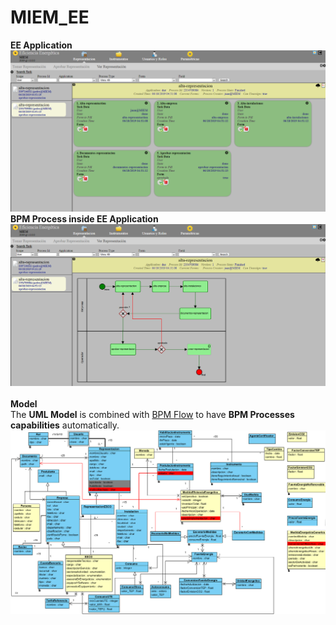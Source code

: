 # MIEM_EE
**EE Application**<br>
![Front Office Application](https://github.com/brunobuzzi/MIEM_EE/blob/master/wiki/representaciones.png)<br>
**BPM Process inside EE Application**<br>
![Front Office Application](https://github.com/brunobuzzi/MIEM_EE/blob/master/wiki/representaciones-02.png)<br>
<br>**Model**<br>
The **UML Model** is combined with [BPM Flow](https://github.com/brunobuzzi/BpmFlow) to have **BPM Processes capabilities** automatically.<br>
![UML Model](https://github.com/brunobuzzi/MIEM_EE/blob/master/wiki/uml-miem.png)<br>